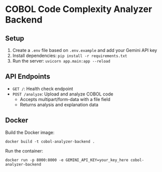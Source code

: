 # COBOL Code Complexity Analyzer Backend

## Setup

1. Create a `.env` file based on `.env.example` and add your Gemini API key
2. Install dependencies: `pip install -r requirements.txt`
3. Run the server: `uvicorn app.main:app --reload`

## API Endpoints

- `GET /`: Health check endpoint
- `POST /analyze`: Upload and analyze COBOL code
  - Accepts multipart/form-data with a file field
  - Returns analysis and explanation data

## Docker

Build the Docker image:
```
docker build -t cobol-analyzer-backend .
```

Run the container:
```
docker run -p 8000:8000 -e GEMINI_API_KEY=your_key_here cobol-analyzer-backend
```
